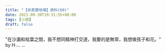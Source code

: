 ```yaml
---
title: "【非真實地場】資料(60)"
date: 2021-09-30T19:31:55+08:00
tags: [小說]
draft: false
---
```


"在沙漏和枯葉之間，我不想同精神打交道，我要的是無常，我想做孩子和花。"  by H·... ...